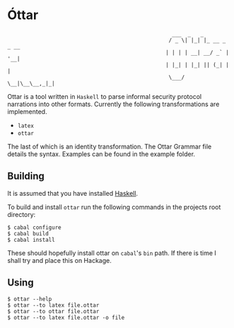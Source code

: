 Óttar
=====

                                                        ___  _   _ 
                                                       / _ \| |_| |_ __ _ _ __ 
                                                      | | | | __| __/ _` | '__|
                                                      | |_| | |_| || (_| | | 
                                                       \___/ \__|\__\__,_|_| 



Ottar is a tool written in `Haskell` to parse informal security protocol narrations into other formats.
Currently the following transformations are implemented.

* `latex`
* `ottar`

The last of which is an identity transformation.
The Ottar Grammar file details the syntax.
Examples can be found in the example folder.

## Building

It is assumed that you have installed [Haskell](http://www.haskell.org/platform/).

To build and install `ottar` run the following commands in the projects root directory:

    $ cabal configure
    $ cabal build
    $ cabal install

These should hopefully install ottar on `cabal`'s `bin` path.
If there is time I shall try and place this on Hackage.

## Using

    $ ottar --help
    $ ottar --to latex file.ottar
    $ ottar --to ottar file.ottar
    $ ottar --to latex file.ottar -o file
